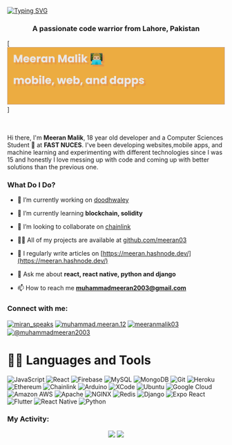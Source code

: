 [![Typing SVG](https://readme-typing-svg.herokuapp.com?color=%237115F7&center=true&lines=Hi%2C+👋+I+am+Meeran+Malik)](https://git.io/typing-svg)
<h3 align="center">A passionate code warrior from Lahore, Pakistan</h3>

[![Meeran Malik has a lot of ideas.](https://raw.githubusercontent.com/meeran03/meeran03/main/banner.png)]

<br />
<br />
Hi there, I'm <b>Meeran Malik</b>, 18 year old developer and a Computer Sciences Student 🚀  at <b>FAST NUCES</b>. I've been developing websites,mobile apps, and machine learning and experimenting with different technologies since I was 15 and honestly I love messing up with code and coming up with better solutions than the previous one.
<br />

<h3 align="left">What Do I Do?</h3>

- 🔭 I’m currently working on [doodhwaley](www.doodhwaley.com)

- 🌱 I’m currently learning **blockchain, solidity**

- 👯 I’m looking to collaborate on [chainlink](https://github.com/smartcontractkit/chainlink-mix)

- 👨‍💻 All of my projects are available at [github.com/meeran03](github.com/meeran03)

- 📝 I regularly write articles on [https://meeran.hashnode.dev/](https://meeran.hashnode.dev/)

- 💬 Ask me about **react, react native, python and django**

- 📫 How to reach me **muhammadmeeran2003@gmail.com**

<h3 align="left">Connect with me:</h3>
<p align="left">
<a href="https://twitter.com/miran_speaks" target="blank"><img align="center" src="https://raw.githubusercontent.com/rahuldkjain/github-profile-readme-generator/master/src/images/icons/Social/twitter.svg" alt="miran_speaks" height="30" width="40" /></a>
<a href="https://fb.com/muhammad.meeran.12" target="blank"><img align="center" src="https://raw.githubusercontent.com/rahuldkjain/github-profile-readme-generator/master/src/images/icons/Social/facebook.svg" alt="muhammad.meeran.12" height="30" width="40" /></a>
<a href="https://instagram.com/meeranmalik03" target="blank"><img align="center" src="https://raw.githubusercontent.com/rahuldkjain/github-profile-readme-generator/master/src/images/icons/Social/instagram.svg" alt="meeranmalik03" height="30" width="40" /></a>
<a href="https://medium.com/@muhammadmeeran2003" target="blank"><img align="center" src="https://raw.githubusercontent.com/rahuldkjain/github-profile-readme-generator/master/src/images/icons/Social/medium.svg" alt="@muhammadmeeran2003" height="30" width="40" /></a>
</p>

  # :man_technologist: Languages and Tools
![JavaScript](https://img.shields.io/badge/-JavaScript-black?style=flat-square&logo=javascript)
![React](https://img.shields.io/badge/-React-%23282C34?style=flat-square&logo=react)
![Firebase](https://img.shields.io/badge/firebase%20-%23039BE5.svg?&style=flat-square&logo=firebase)
![MySQL](https://img.shields.io/badge/-MySQL-black?style=flat-square&logo=mysql)
![MongoDB](https://img.shields.io/badge/-MongoDB-black?style=flat-square&logo=mongodb)
![Git](https://img.shields.io/badge/-Git-black?style=flat-square&logo=git)
![Heroku](https://img.shields.io/badge/-Heroku-430098?style=flat-square&logo=heroku)
![Ethereum](https://img.shields.io/badge/Ethereum-3C3C3D?style=for-the-badge&logo=Ethereum&logoColor=white)
![Chainlink](https://img.shields.io/badge/chainlink-375BD2?style=for-the-badge&logo=chainlink&logoColor=white)
![Arduino](https://img.shields.io/badge/Arduino-00979D?style=for-the-badge&logo=Arduino&logoColor=white)
![XCode](https://img.shields.io/badge/Xcode-007ACC?style=flat-square&logo=Xcode&logoColor=white)
![Ubuntu](https://img.shields.io/badge/Linux-FCC624?style=for-the-badge&logo=linux&logoColor=black)
![Google Cloud](https://img.shields.io/badge/Google_Cloud-4285F4?style=for-the-badge&logo=google-cloud&logoColor=white)
![Amazon AWS](https://img.shields.io/badge/Amazon_AWS-FF9900?style=for-the-badge&logo=amazonaws&logoColor=white)
![Apache](https://img.shields.io/badge/Apache-D22128?style=for-the-badge&logo=Apache&logoColor=white)
![NGINX](https://img.shields.io/badge/Nginx-009639?style=for-the-badge&logo=nginx&logoColor=white)
![Redis](https://img.shields.io/badge/redis-CC0000.svg?&style=for-the-badge&logo=redis&logoColor=white)
![Django](https://img.shields.io/badge/Django-092E20?style=for-the-badge&logo=django&logoColor=white)
![Expo React](https://img.shields.io/badge/Expo-1B1F23?style=for-the-badge&logo=expo&logoColor=white)
![Flutter](https://img.shields.io/badge/Flutter-02569B?style=for-the-badge&logo=flutter&logoColor=whit)
![React Native](https://img.shields.io/badge/React_Native-20232A?style=for-the-badge&logo=react&logoColor=61DAFB)
![Python](https://img.shields.io/badge/Python-3776AB?style=for-the-badge&logo=python&logoColor=white)



<h3 align="left">My Activity:</h3>
<p align = "center">
  <img src = "https://github-readme-stats.vercel.app/api?username=meeran03&show_icons=true&theme=bear" width = 400>
  <img src = "https://github-readme-streak-stats.herokuapp.com?user=meeran03&theme=dark&hide_border=true" width = 400>
</p>

